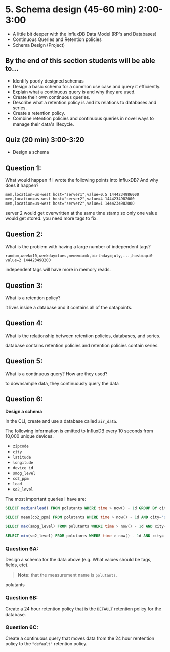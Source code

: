 # 5. Schema design (45-60 min) 2:00-3:00
* A little bit deeper with the InfluxDB Data Model (RP's and Databases)
* Continuous Queries and Retention policies
* Schema Design (Project)

## By the end of this section students will be able to...

* Identify poorly designed schemas
* Design a basic schema for a common use case and query it efficiently.
* Explain what a continuous query is and why they are used.
* Create their own continuous queries.
* Describe what a retention policy is and its relations to databases and series.
* Create a retention policy.
* Combine retention policies and continuous queries in novel ways to manage their data's lifecycle.

## Quiz (20 min) 3:00-3:20

* Design a schema

## Question 1:
What would happen if I wrote the following points into InfluxDB? And why does it happen?
```
mem,location=us-west host="server1",value=0.5 1444234986000
mem,location=us-west host="server2",value=4 1444234982000
mem,location=us-west host="server2",value=1 1444234982000
```

server 2 would get overwritten at the same time stamp so only one value would get stored. you need more tags to fix.

## Question 2:
What is the problem with having a large number of independent tags?
```
random,week=10,weekday=tues,meowmix=k,birthday=july,...,host=api0 value=2 144423498200
```
independent tags will have more in memory reads.

## Question 3:
What is a retention policy?

it lives inside a database and it contains all of the datapoints.

## Question 4:
What is the relationship between retention policies, databases, and series.

database contains retention policies and retention policies contain series.

## Question 5:
What is a continuous query? How are they used?

to downsample data, they continuously query the data 

## Question 6:
**Design a schema**

In the CLI, create and use a database called `air_data`.

The following information is emitted to InfluxDB every 10 seconds from 10,000 unique devices.

* `zipcode`
* `city`
* `latitude`
* `longitude`
* `device_id`
* `smog_level`
* `co2_ppm`
* `lead`
* `so2_level`

The most important queries I have are:

```sql
SELECT median(lead) FROM polutants WHERE time > now() - 1d GROUP BY city

SELECT mean(co2_ppm) FROM polutants WHERE time > now() - 1d AND city='sf' GROUP BY device_id

SELECT max(smog_level) FROM polutants WHERE time > now() - 1d AND city='nyc' GROUP BY zipcode

SELECT min(so2_level) FROM polutants WHERE time > now() - 1d AND city='nyc' GROUP BY zipcode
```

### Question 6A: 
Design a schema for the data above (e.g. What values should be tags, fields, etc).
>**Note:** that the measurement name is `polutants`.

polutants 

### Question 6B: 
Create a 24 hour retention policy that is the `DEFAULT` retention policy for the database.

### Question 6C: 
Create a continuous query that moves data from the 24 hour rentention policy to the `"default"` retention policy.
